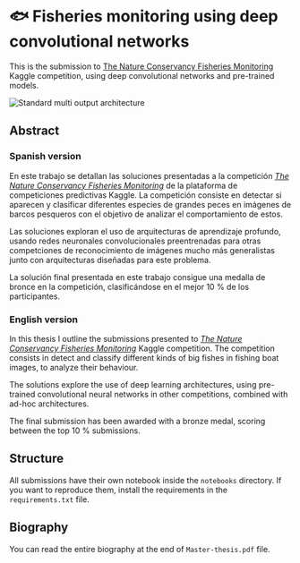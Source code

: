 🐟 Fisheries monitoring using deep convolutional networks
========================================================

This is the submission to [The Nature Conservancy Fisheries Monitoring](https://www.kaggle.com/c/the-nature-conservancy-fisheries-monitoring) Kaggle competition, using deep convolutional networks and pre-trained models.


![Standard multi output architecture](https://raw.githubusercontent.com/marhs/fisheries-monitoring-deep-learning/master/thesis/Figures/portada.png)

## Abstract

### Spanish version
En este trabajo se detallan las soluciones presentadas a la competición [_The Nature Conservancy Fisheries Monitoring_](https://www.kaggle.com/c/the-nature-conservancy-fisheries-monitoring) de la plataforma de competiciones
predictivas Kaggle. La competición consiste en detectar si aparecen y
clasificar diferentes especies de grandes peces en imágenes de barcos
pesqueros con el objetivo de analizar el comportamiento de estos.

Las soluciones exploran el uso de arquitecturas de aprendizaje profundo, usando
redes neuronales convolucionales preentrenadas para otras competciones de
reconocimiento de imágenes mucho más generalistas junto con arquitecturas
diseñadas para este problema.

La solución final presentada en este trabajo consigue una medalla de bronce en
la competición, clasificándose en el mejor 10 % de los participantes.

### English version

In this thesis I outline the submissions presented to [_The Nature Conservancy Fisheries Monitoring_](https://www.kaggle.com/c/the-nature-conservancy-fisheries-monitoring) Kaggle competition. The competition consists in detect and classify different kinds of big fishes in fishing boat images, to analyze their behaviour.

The solutions explore the use of deep learning architectures, using pre-trained convolutional neural networks in other competitions, combined with ad-hoc architectures.

The final submission has been awarded with a bronze medal, scoring between the top 10 % submissions.

## Structure

All submissions have their own notebook inside the `notebooks` directory. If you want to reproduce them, install the requirements in the `requirements.txt` file.

## Biography

You can read the entire biography at the end of `Master-thesis.pdf` file.
